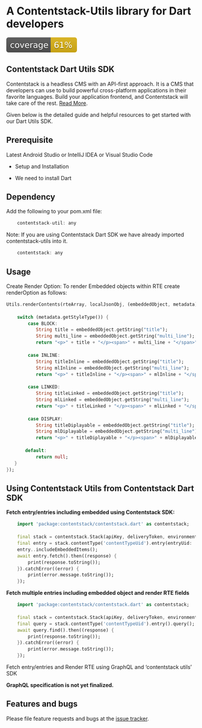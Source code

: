# A Contentstack-Utils library for Dart developers

![Coverage](https://github.com/contentstack/contentstack-utils-dart/blob/master/coverage_badge.svg)

## Contentstack Dart Utils SDK

Contentstack is a headless CMS with an API-first approach. It is a CMS that developers can use to build powerful cross-platform applications in their favorite languages. Build your application frontend, and Contentstack will take care of the rest. [Read More](https://www.contentstack.com/docs).

Given below is the detailed guide and helpful resources to get started with our Dart Utils SDK.

## Prerequisite

Latest Android Studio or IntelliJ IDEA or Visual Studio Code

- Setup and Installation

- We need to install Dart

## Dependency

Add the following to your pom.xml file:

```dart
    contentstack-util: any
```

Note: If you are using Contentstack Dart SDK we have already imported contentstack-utils into it.

```dart
    contentstack: any
```

## Usage

Create Render Option:
To render Embedded objects within RTE create renderOption as follows:

```dart
Utils.renderContents(rteArray, localJsonObj, (embeddedObject, metadata) -> {
    
    switch (metadata.getStyleType()) {
        case BLOCK:
           String title = embeddedObject.getString("title");
           String multi_line = embeddedObject.getString("multi_line");
           return "<p>" + title + "</p><span>" + multi_line + "</span>";

        case INLINE:
           String titleInline = embeddedObject.getString("title");
           String mlInline = embeddedObject.getString("multi_line");
           return "<p>" + titleInline + "</p><span>" + mlInline + "</span>";

        case LINKED:
           String titleLinked = embeddedObject.getString("title");
           String mlLinked = embeddedObject.getString("multi_line");
           return "<p>" + titleLinked + "</p><span>" + mlLinked + "</span>";
       
        case DISPLAY:
           String titleDiplayable = embeddedObject.getString("title");
           String mlDiplayable = embeddedObject.getString("multi_line");
           return "<p>" + titleDiplayable + "</p><span>" + mlDiplayable + "</span>";

       default:
           return null;
   }
});
```

## Using Contentstack Utils from Contentstack Dart SDK

**Fetch entry/entries including embedded using Contentstack SDK:**

```dart
    import 'package:contentstack/contentstack.dart' as contentstack;
    
    final stack = contentstack.Stack(apiKey, deliveryToken, environment);
    final entry = stack.contentType('contentTypeUid').entry(entryUid: 'entryUid');
    entry..includeEmbeddedItems();
    await entry.fetch().then((response) {
        print(response.toString());
    }).catchError((error) {
        print(error.message.toString());
    });
```

**Fetch multiple entries including embedded object and render RTE fields**

```dart
    import 'package:contentstack/contentstack.dart' as contentstack;

    final stack = contentstack.Stack(apiKey, deliveryToken, environment);
    final query = stack.contentType('contentTypeUid').entry().query();
    await query.find().then((response) {
        print(response.toString());
    }).catchError((error) {
        print(error.message.toString());
    });
```

Fetch entry/entries and Render RTE using GraphQL and ‘contentstack utils’ SDK

**GraphQL specification is not yet finalized.**

## Features and bugs

Please file feature requests and bugs at the [issue tracker][tracker].

[tracker]: http://example.com/issues/replaceme
